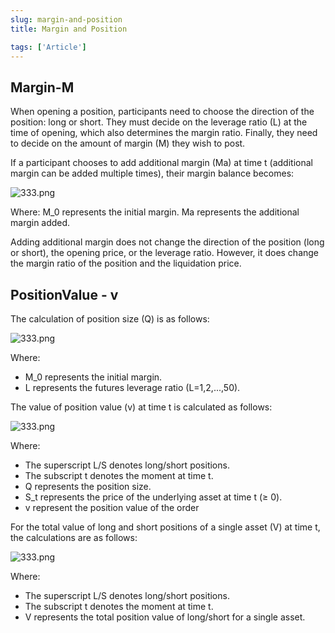 ```yaml
---
slug: margin-and-position
title: Margin and Position 

tags: ['Article']
---
```


## Margin-M

When opening a position, participants need to choose the direction of the position: long or short. They must decide on the leverage ratio (L) at the time of opening, which also determines the margin ratio. Finally, they need to decide on the amount of margin (M) they wish to post.

If a participant chooses to add additional margin (Ma) at time t (additional margin can be added multiple times), their margin balance becomes:

![333.png](https://nftstorage.link/ipfs/bafkreidkwgsxnqoj3jihvsjfu3n7smc65hnef7qpqop7bm2sf5cml6ijdy)

Where:
M_0 represents the initial margin.
Ma represents the additional margin added.

Adding additional margin does not change the direction of the position (long or short), the opening price, or the leverage ratio. However, it does change the margin ratio of the position and the liquidation price.

## PositionValue - v

The calculation of position size (Q) is as follows:

![333.png](https://nftstorage.link/ipfs/bafkreieqskmrcslmvwsb2iaco2naqbl7sbffl3f4rnvct4pgphrmgqqsr4)

Where:
- M_0 represents the initial margin.
- L represents the futures leverage ratio (L=1,2,...,50).

The value of position value (v) at time t is calculated as follows:

![333.png](https://nftstorage.link/ipfs/bafkreicubujg5gkeeyzwui4r2eqjqwcnsplalofavisrmrmzyqrdv6544e)

Where:
- The superscript L/S denotes long/short positions.
- The subscript t denotes the moment at time t.
- Q represents the position size.
- S_t represents the price of the underlying asset at time t (≥ 0).
- v represent the position value of the order

For the total value of long and short positions of a single asset (V) at time t, the calculations are as follows:

![333.png](https://nftstorage.link/ipfs/bafkreif7aoddv4pvtdubrtu5nyg56viuh5gaqidm6qtq7slh2tmqi4hv2y)

Where:
- The superscript L/S denotes long/short positions.
- The subscript t denotes the moment at time t.
- V represents the total position value of long/short for a single asset.

